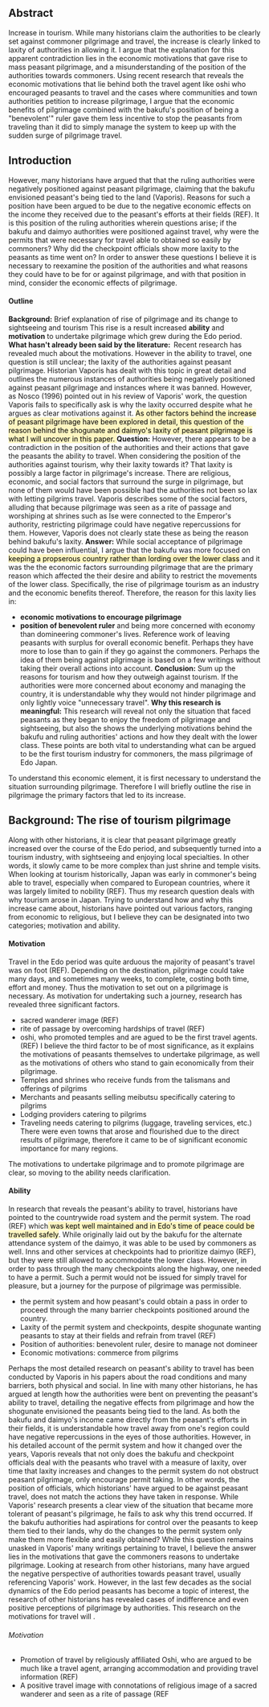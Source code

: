 
## Abstract

Increase in tourism. While many historians claim the authorities to be clearly set against commoner pilgrimage and travel, the increase is clearly linked to laxity of authorities in allowing it. I argue that the explanation for this apparent contradiction lies in the economic motivations that gave rise to mass peasant pilgrimage, and a misunderstanding of the position of the authorities towards commoners. Using recent research that reveals the economic motivations that lie behind both the travel agent like oshi who encouraged peasants to travel and the cases where communities and town authorities petition to increase pilgrimage, I argue that the economic benefits of pilgrimage combined with the bakufu's position of being a "benevolent'" ruler gave them less incentive to stop the peasants from traveling than it did to simply manage the system to keep up with the sudden surge of pilgrimage travel.  

## Introduction

However, many historians have argued that that the ruling authorities were negatively positioned against peasant pilgrimage, claiming that the bakufu envisioned peasant's being tied to the land (Vaporis). Reasons for such a position have been argued to be due to the negative economic effects on the income they received due to the peasant's efforts at their fields (REF). It is this position of the ruling authorities wherein questions arise; if the bakufu and daimyo authorities were positioned against travel, why were the permits that were necessary for travel able to obtained so easily by commoners? Why did the checkpoint officials show more laxity to the peasants as time went on? In order to answer these questions I believe it is necessary to reexamine the position of the authorities and what reasons they could have to be for or against pilgrimage, and with that position in mind, consider the economic effects of pilgrimage. 


#### Outline
**Background:** Brief explanation of rise of pilgrimage and its change to sightseeing and tourism
This rise is a result increased **ability** and **motivation** to undertake pilgrimage which grew during the Edo period. 
**What hasn't already been said by the literature:**  Recent research has revealed much about the motivations. However in the ability to travel, one question is still unclear; the laxity of the authorities against peasant pilgrimage. Historian Vaporis has dealt with this topic in great detail and outlines the numerous instances of authorities being negatively positioned against peasant pilgrimage and instances where it was banned. However, as Nosco (1996) pointed out in his review of Vaporis' work, the question Vaporis fails to specifically ask is why the laxity occurred despite what he argues as clear motivations against it. <mark style="background: #FFF3A3A6;">As other factors behind the increase of peasant pilgrimage have been explored in detail, this question of the reason behind the shogunate and daimyo's laxity of peasant pilgrimage is what I will uncover in this paper.  </mark>
**Question:** However, there appears to be a contradiction in the position of the authorities and their actions that gave the peasants the ability to travel. When considering the position of the authorities against tourism, why their laxity towards it? That laxity is possibly a large factor in pilgrimage's increase.
There are religious, economic, and social factors that surround the surge in pilgrimage, but none of them would have been possible had the authorities not been so lax with letting pilgrims travel. Vaporis describes some of the social factors, alluding that because pilgrimage was seen as a rite of passage and worshiping at shrines such as Ise were connected to the Emperor's authority, restricting pilgrimage could have negative repercussions for them. However, Vaporis does not clearly state these as being the reason behind bakufu's laxity. 
**Answer:** While social acceptance of pilgrimage could have been influential,  I argue that the bakufu was more focused on <mark style="background: #FFF3A3A6;">keeping a propserous country rather than lording over the lower class</mark>  and it was the the economic factors surrounding pilgrimage that are the primary reason which  affected the their desire and ability to restrict the movements of the lower class. Specifically, the rise of pilgrimage tourism as an industry and the economic benefits thereof. 
Therefore, the reason for this laxity lies in:
- **economic motivations to encourage pilgrimage**
- **position of benevolent ruler** and being more concerned with economy than domineering commoner's lives. 
Reference work of leaving peasants with surplus for overall economic benefit. Perhaps they have more to lose than to gain if they go against the commoners. Perhaps the idea of them being against pilgrimage is based on a few writings without taking their overall actions into account.
**Conclusion:** Sum up the reasons for tourism and how they outweigh against tourism. If the authorities were more concerned about economy and managing the country, it is understandable why they would not hinder pilgrimage and only lightly voice "unnecessary travel".
**Why this research is meaningful:** This research will reveal not only the situation that faced peasants as they began to enjoy the freedom of pilgrimage and sightseeing, but also the shows the underlying motivations behind the bakufu and ruling authorities' actions and how they dealt with the lower class. These points are both vital to understanding  what can be argued to be the first tourism industry for commoners, the mass pilgrimage of Edo Japan. 


To understand this economic element, it is first necessary to understand the situation surrounding pilgrimage. Therefore I will briefly outline the rise in pilgrimage the primary factors that led to its increase. 

## Background: The rise of tourism pilgrimage
Along with other historians, it is clear that peasant pilgrimage greatly increased over the course of the Edo period, and subsequently turned into a tourism industry, with sightseeing and enjoying local specialties. In other words, it slowly came to be more complex than just shrine and temple visits. When looking at tourism historically, Japan was early in commoner's being able to travel, especially when compared to European countries, where it was largely limited to nobility (REF). Thus my research question deals with why tourism arose in Japan. Trying to understand how and why this increase came about, historians have pointed out various factors, ranging from economic to religious, but I believe they can be designated into two categories;  motivation and ability. 
#### Motivation
Travel in the Edo period was quite arduous the majority of peasant's travel was on foot (REF). Depending on the destination, pilgrimage could take many days, and sometimes many weeks, to complete, costing both time, effort and money. Thus the motivation to set out on a pilgrimage is necessary. 
As motivation for undertaking such a journey, research has revealed three significant factors. 
- sacred wanderer image (REF)
- rite of passage by overcoming hardships of travel (REF)
- oshi, who promoted temples and are agued to be the first travel agents. (REF)
I believe the third factor to be of most significance, as it explains the motivations of peasants themselves to undertake pilgrimage, as well as the motivations of others who stand to gain economically from their pilgrimage. 
- Temples and shrines who receive funds from the talismans and offerings of pilgrims
- Merchants and peasants selling meibutsu specifically catering to pilgrims
- Lodging providers catering to pilgrims
- Traveling needs catering to pilgrims (luggage, traveling services, etc.)
There were even towns that arose and flourished due to the direct results of pilgrimage, therefore it came to be of significant economic importance for many regions. 

The motivations to undertake pilgrimage and to promote pilgrimage are clear, so moving to the ability needs clarification. 
#### Ability
In research that reveals the peasant's ability to travel, historians have pointed to the countrywide road system and the permit system. The road (REF) which<mark style="background: #FFF3A3A6;"> was kept well maintained and in Edo's time of peace could be travelled safely</mark>. While originally laid out by the bakufu for the alternate attendance system of the daimyo, it was able to be used by commoners as well. Inns and other services at checkpoints had to prioritize daimyo (REF), but they were still allowed to accommodate the lower class. 
However, in order to pass through the many checkpoints along the highway, one needed to have a permit. Such a permit would not be issued for simply travel for pleasure, but a journey for the purpose of pilgrimage was permissible.  
- the permit system and how peasant's could obtain a pass in order to proceed through the many barrier checkpoints positioned around the country. 
- Laxity of the permit system and checkpoints, despite shogunate wanting peasants to stay at their fields and refrain from travel (REF)
- Position of authorities: benevolent ruler, desire to manage not domineer
- Economic motivations: commerce from pilgrims

Perhaps the most detailed research on peasant's ability to travel has been conducted by Vaporis in his papers about the road conditions and many barriers, both physical and social. In line with many other historians, he has argued at length how the authorities were bent on preventing the peasant's ability to travel, detailing the negative effects from pilgrimage and how the shogunate envisioned the peasants being tied to the land. As both the bakufu and daimyo's income came directly from the peasant's efforts in their fields, it is understandable how travel away from one's region could have negative repercussions in the eyes of those authorities.
However, in his detailed account of the permit system and how it changed over the years, Vaporis reveals that not only does the bakufu and checkpoint officials deal with the peasants who travel with a measure of laxity, over time that laxity increases and changes to the permit system do not obstruct peasant pilgrimage, only encourage permit taking. In other words, the position of officials, which historians' have argued to be against peasant travel, does not match the actions they have taken in response. While Vaporis' research presents a clear view of the situation that became more tolerant of peasant's pilgrimage, he fails to ask why this trend occurred. If the bakufu authorities had aspirations for control over the peasants to keep them tied to their lands, why do the changes to the permit system only make them more flexible and easily obtained? While this question remains unasked in Vaporis' many writings pertaining to travel, I believe the answer lies in the motivations that gave the commoners reasons to undertake pilgrimage. Looking at research from other historians, many have argued the negative perspective of authorities towards peasant travel, usually referencing Vaporis' work. However, in the last few decades as the social dynamics of the Edo period peasants has become a topic of interest,  the research of other historians has revealed cases of indifference and even positive perceptions of pilgrimage by authorities. 
This research on the motivations for travel will . 


###### Motivation
- Promotion of travel by religiously affiliated Oshi, who are argued to be much like a travel agent, arranging accommodation and providing travel information (REF)
- A positive travel image with connotations of religious image of a sacred wanderer and seen as a rite of passage (REF 

